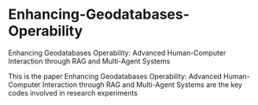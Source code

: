 # Enhancing-Geodatabases-Operability
Enhancing Geodatabases Operability: Advanced Human-Computer Interaction through RAG and Multi-Agent Systems

This is the paper Enhancing Geodatabases Operability: Advanced Human-Computer Interaction through RAG and Multi-Agent Systems are the key codes involved in research experiments
